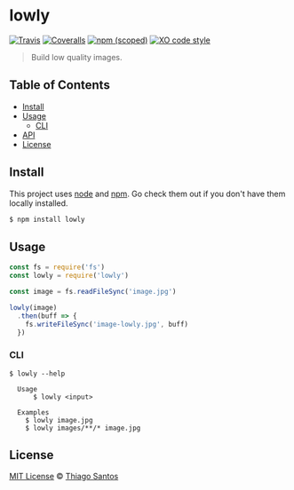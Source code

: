 # lowly

[![Travis](https://img.shields.io/travis/thiamsantos/lowly.svg)](https://travis-ci.org/thiamsantos/lowly)
[![Coveralls](https://img.shields.io/coveralls/thiamsantos/lowly.svg)](https://coveralls.io/github/thiamsantos/lowly?branch=master)
[![npm (scoped)](https://img.shields.io/npm/v/lowly.svg)](https://www.npmjs.com/package/lowly)
[![XO code style](https://img.shields.io/badge/code_style-XO-5ed9c7.svg)](https://github.com/sindresorhus/xo)

> Build low quality images.

## Table of Contents
- [Install](#install)
- [Usage](#usage)
  - [CLI](#cli)
- [API](#api)
- [License](#license)

## Install
This project uses [node](http://nodejs.org) and [npm](https://npmjs.com). Go check them out if you don't have them locally installed.

```sh
$ npm install lowly
```

## Usage

```javascript
const fs = require('fs')
const lowly = require('lowly')

const image = fs.readFileSync('image.jpg')

lowly(image)
  .then(buff => {
    fs.writeFileSync('image-lowly.jpg', buff)
  })
```

### CLI

```
$ lowly --help

  Usage
      $ lowly <input>

  Examples
    $ lowly image.jpg
    $ lowly images/**/* image.jpg
```

## License
[MIT License](LICENSE.md) &copy; [Thiago Santos](https://thiamsantos.github.io/)
